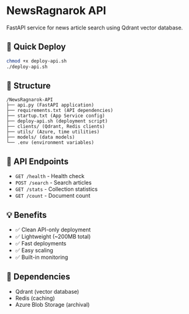# NewsRagnarok API

FastAPI service for news article search using Qdrant vector database.

## 🚀 Quick Deploy

```bash
chmod +x deploy-api.sh
./deploy-api.sh
```

## 📁 Structure

```
/NewsRagnarok-API
├── api.py (FastAPI application)
├── requirements.txt (API dependencies)
├── startup.txt (App Service config)
├── deploy-api.sh (deployment script)
├── clients/ (Qdrant, Redis clients)
├── utils/ (Azure, time utilities)
├── models/ (data models)
└── .env (environment variables)
```

## 🔧 API Endpoints

- `GET /health` - Health check
- `POST /search` - Search articles
- `GET /stats` - Collection statistics
- `GET /count` - Document count

## 💡 Benefits

- ✅ Clean API-only deployment
- ✅ Lightweight (~200MB total)
- ✅ Fast deployments
- ✅ Easy scaling
- ✅ Built-in monitoring

## 🔗 Dependencies

- Qdrant (vector database)
- Redis (caching)
- Azure Blob Storage (archival)
